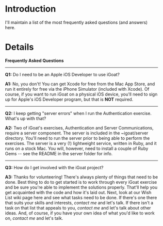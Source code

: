 # Introduction #

I'll maintain a list of the most frequently asked questions (and answers) here.

# Details #

**Frequently Asked Questions**


---


**Q1:** Do I need to be an Apple iOS Developer to use iGoat?

**A1:** No, you don't! You can get Xcode for free from the Mac App Store, and run it entirely for free via the iPhone Simulator (included with Xcode). Of course, if you want to run iGoat on a physical iOS device, you'll need to sign up for Apple's iOS Developer program, but that is **NOT** required.


---


**Q2:** I keep getting "server errors" when I run the Authentication exercise. What's up with that?

**A2:** Two of iGoat's exercises, Authentication and Server Communications, require a server component. The server is included in the ~igoat/server directory. You'll need to run the server prior to being able to perform the exercises. The server is a very (!) lightweight service, written in Ruby, and it runs on a stock Mac. You will, however, need to install a couple of Ruby Gems -- see the README in the server folder for info.


---


**Q3:** How do I get involved with the iGoat project?

**A3:** Thanks for volunteering! There's always plenty of things that need to be done. Best thing to do to get started is to work through every iGoat exercise and be sure you're able to implement the solutions properly. That'll help you get acquainted with the code and how it's laid out. Next, look at our Wish List wiki page here and see what tasks need to be done. If there's one there that suits your skills and interests, _contact me_ and let's talk. If there isn't a task on that list that appeals to you, _contact me_ and let's talk about other ideas. And, of course, if you have your own idea of what you'd like to work on, _contact me_ and let's talk.